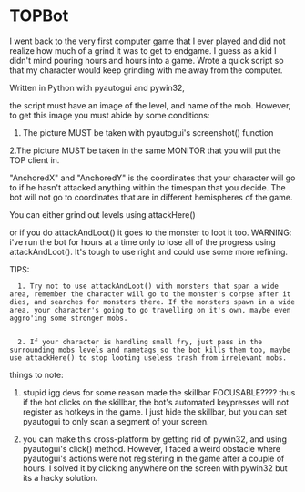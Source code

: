 # TOPBot


I went back to the very first computer game that I ever played and did not realize how much of a grind it was to get to endgame. I guess as a kid I didn't mind pouring hours and hours into a game. Wrote a quick script so that my character would keep grinding with me away from the computer.


Written in Python with pyautogui and pywin32,

the script must have an image of the level, and name of the mob. However, to get this image you must abide by some conditions:

  1. The picture MUST be taken with pyautogui's screenshot() function
  
  
  2.The picture MUST be taken in the same MONITOR that you will put the TOP client in.
  
  
"AnchoredX" and "AnchoredY" is the coordinates that your character will go to if he hasn't attacked anything within the timespan that you decide. The bot will not go to coordinates that are in different hemispheres of the game.

You can either grind out levels using attackHere()

or if you do attackAndLoot() it goes to the monster to loot it too.
  WARNING: i've run the bot for hours at a time only to lose all of the progress using attackAndLoot(). It's tough to use right and could use some more refining.
  
  TIPS:
  
      1. Try not to use attackAndLoot() with monsters that span a wide area, remember the character will go to the monster's corpse after it dies, and searches for monsters there. If the monsters spawn in a wide area, your character's going to go travelling on it's own, maybe even aggro'ing some stronger mobs.
      
      
      2. If your character is handling small fry, just pass in the surrounding mobs levels and nametags so the bot kills them too, maybe use attackHere() to stop looting useless trash from irrelevant mobs.
      
      
 
 things to note:


1. stupid igg devs for some reason made the skillbar FOCUSABLE???? thus if the bot clicks on the skillbar, the bot's automated keypresses will not register as hotkeys in the game. I just hide the skillbar, but you can set pyautogui to only scan a segment of your screen.

2. you can make this cross-platform by getting rid of pywin32, and using pyautogui's click() method. However, I faced a weird obstacle where pyautogui's actions were not registering in the game after a couple of hours. I solved it by clicking anywhere on the screen with pywin32 but its a hacky solution.
      

